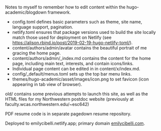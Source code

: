 Notes to myself to remember how to edit content within the hugo-academic/blogdown framework.

 - config.toml defines basic parameters such as theme, site name, language support, pagination.
 - netlify.toml ensures that package versions used to build the site locally match those used for deployment on Netlify (see https://alison.rbind.io/post/2019-02-19-hugo-netlify-toml/).
 - content/authors/admin/avatar contains the beautiful portrait of me gracing the home page.
 - content/authors/admin/_index.md contains the content for the home page, including main text, interests, and contain icons/links.
 - Individual page content can be edited in in content/x/index.md.
 - config/_default/menus.toml sets up the top bar menu links.
 - themes/hugo-academic/asset/images/icon.png to set favicon (icon appearing in tab view of browser).

old/ contains some previous attempts to launch this site, as well as the HTML files for my Northwestern postdoc website (previously at faculty.wcas.northwestern.edu/~esc642)
 
PDF resume code is in separate pagedown resume repository.

Deployed to emilycibelli.netlify.app; primary domain [emilycibelli.com](https://emilycibelli.com).